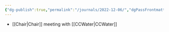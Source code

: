 ```yaml
---
{"dg-publish":true,"permalink":"/journals/2022-12-06/","dgPassFrontmatter":true}
---
```


- [[Chair\|Chair]] meeting with [[CCWater\|CCWater]]